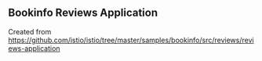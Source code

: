 ## Bookinfo Reviews Application

Created from https://github.com/istio/istio/tree/master/samples/bookinfo/src/reviews/reviews-application
